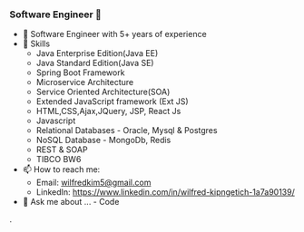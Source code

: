 ### Software Engineer 👋

-  🔭 Software Engineer with 5+ years of experience
-  🌱 Skills
     - Java Enterprise Edition(Java EE)
     - Java Standard Edition(Java SE)
     - Spring Boot Framework
     - Microservice Architecture
     - Service Oriented Architecture(SOA)
     - Extended JavaScript framework (Ext JS)
     - HTML,CSS,Ajax,JQuery, JSP, React Js
     - Javascript
     - Relational Databases - Oracle, Mysql & Postgres
     - NoSQL Database - MongoDb, Redis
     - REST & SOAP
     - TIBCO BW6
 - 📫 How to reach me:
     - Email: wilfredkim5@gmail.com
     - LinkedIn: https://www.linkedin.com/in/wilfred-kipngetich-1a7a90139/
- 💬 Ask me about ...
      - Code

<!--
**wilfredkim/wilfredkim** is a ✨ _special_ ✨ repository because its `README.md` (this file) appears on your GitHub profile.

Here are some ideas to get you started:

- 🔭 I’m currently working on ...
- 🌱 I’m currently learning ...
- 👯 I’m looking to collaborate on ...
- 🤔 I’m looking for help with ...
- 💬 Ask me about ...
- 📫 How to reach me: ...
- 😄 Pronouns: ...
- ⚡ Fun fact: ...
-->
.
